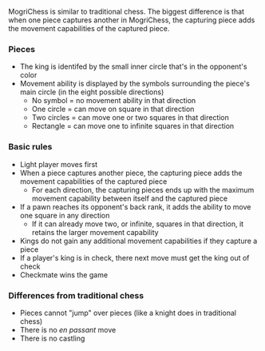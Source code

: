 MogriChess is similar to traditional chess. The biggest difference is that when one piece captures another in MogriChess, the capturing piece adds the movement capabilities of the captured piece.

### Pieces
- The king is identifed by the small inner circle that's in the opponent's color
- Movement ability is displayed by the symbols surrounding the piece's main circle (in the eight possible directions)
  -  No symbol = no movement ability in that direction
  -  One circle = can move on square in that direction
  -  Two circles = can move one or two squares in that direction
  -  Rectangle = can move one to infinite squares in that direction

### Basic rules
- Light player moves first
- When a piece captures another piece, the capturing piece adds the movement capabilities of the captured piece
  - For each direction, the capturing pieces ends up with the maximum movement capability between itself and the captured piece
- If a pawn reaches its opponent's back rank, it adds the ability to move one square in any direction
  - If it can already move two, or infinite, squares in that direction, it retains the larger movement capability
- Kings do not gain any additional movement capabilities if they capture a piece
- If a player's king is in check, there next move must get the king out of check
- Checkmate wins the game

### Differences from traditional chess
- Pieces cannot "jump" over pieces (like a knight does in traditional chess)
- There is no *en passant* move
- There is no castling
